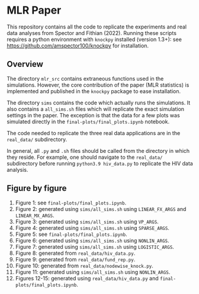 # MLR Paper

This repository contains all the code to replicate the experiments and real data analyses from Spector and Fithian (2022). Running these scripts requires a python environment with ``knockpy`` installed (version 1.3+): see https://github.com/amspector100/knockpy for installation.

## Overview

The directory ``mlr_src`` contains extraneous functions used in the simulations. However, the core contribution of the paper (MLR statistics) is implemented and published in the ``knockpy`` package to ease installation. 

The directory ``sims`` contains the code which actually runs the simulations. It also contains a ``all_sims.sh`` files which will replicate the exact simulation settings in the paper. The exception is that the data for a few plots was simulated directly in the ``final-plots/final_plots.ipynb`` notebook.

The code needed to replicate the three real data applications are in the ``real_data/`` subdirectory. 

In general, all ``.py`` and ``.sh`` files should be called from the directory in which they reside. For example, one should navigate to the ``real_data/`` subdirectory before running ``python3.9 hiv_data.py`` to replicate the HIV data analysis.

## Figure by figure

1. Figure 1: see ``final-plots/final_plots.ipynb``.
2. Figure 2: generated using ``sims/all_sims.sh`` using ``LINEAR_FX_ARGS`` and ``LINEAR_MX_ARGS``.
3. Figure 3: generated using ``sims/all_sims.sh`` using ``VP_ARGS``.
4. Figure 4: generated using ``sims/all_sims.sh`` using ``SPARSE_ARGS``.
5. Figure 5: see ``final-plots/final_plots.ipynb``.
6. Figure 6: generated using ``sims/all_sims.sh`` using ``NONLIN_ARGS``.
7. Figure 7: generated using ``sims/all_sims.sh`` using ``LOGISTIC_ARGS``.
8. Figure 8: generated from ``real_data/hiv_data.py``.
9. Figure 9: generated from ``real_data/fund_rep.py``.
10. Figure 10: generated from ``real_data/nodewise_knock.py``.
11. Figure 11: generated using ``sims/all_sims.sh`` using ``NONLIN_ARGS``.
12. Figures 12-15: generated using ``real_data/hiv_data.py`` and ``final-plots/final_plots.ipynb``. 
